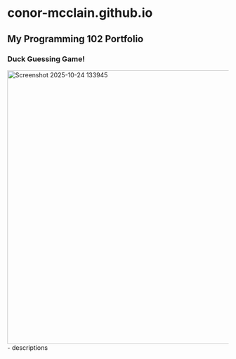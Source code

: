 # conor-mcclain.github.io

## My Programming 102 Portfolio

### Duck Guessing Game!
<img width="1227" height="623" alt="Screenshot 2025-10-24 133945" src="https://github.com/user-attachments/assets/49cfa036-736f-40b3-9965-4b522ec2dd73" />
- descriptions
